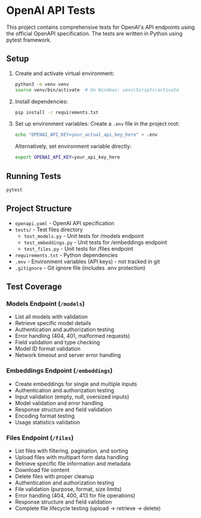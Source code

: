 # OpenAI API Tests

This project contains comprehensive tests for OpenAI's API endpoints using the official OpenAPI specification. The tests are written in Python using pytest framework.

## Setup

1. Create and activate virtual environment:
   ```bash
   python3 -m venv venv
   source venv/bin/activate  # On Windows: venv\Scripts\activate
   ```

2. Install dependencies:
   ```bash
   pip install -r requirements.txt
   ```

3. Set up environment variables:
   Create a `.env` file in the project root:
   ```bash
   echo "OPENAI_API_KEY=your_actual_api_key_here" > .env
   ```
   
   Alternatively, set environment variable directly:
   ```bash
   export OPENAI_API_KEY=your_api_key_here
   ```

## Running Tests

```bash
pytest
```

## Project Structure

- `openapi.yaml` - OpenAI API specification
- `tests/` - Test files directory
  - `test_models.py` - Unit tests for /models endpoint
  - `test_embeddings.py` - Unit tests for /embeddings endpoint
  - `test_files.py` - Unit tests for /files endpoint
- `requirements.txt` - Python dependencies
- `.env` - Environment variables (API keys) - not tracked in git
- `.gitignore` - Git ignore file (includes .env protection)

## Test Coverage

### Models Endpoint (`/models`)
- List all models with validation
- Retrieve specific model details
- Authentication and authorization testing
- Error handling (404, 401, malformed requests)
- Field validation and type checking
- Model ID format validation
- Network timeout and server error handling

### Embeddings Endpoint (`/embeddings`)
- Create embeddings for single and multiple inputs
- Authentication and authorization testing
- Input validation (empty, null, oversized inputs)
- Model validation and error handling
- Response structure and field validation
- Encoding format testing
- Usage statistics validation

### Files Endpoint (`/files`)
- List files with filtering, pagination, and sorting
- Upload files with multipart form data handling
- Retrieve specific file information and metadata
- Download file content
- Delete files with proper cleanup
- Authentication and authorization testing
- File validation (purpose, format, size limits)
- Error handling (404, 400, 413 for file operations)
- Response structure and field validation
- Complete file lifecycle testing (upload → retrieve → delete)